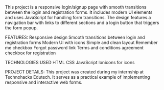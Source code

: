 This project is a responsive login/signup page with smooth transitions between the login and registration forms. It includes modern UI elements and uses JavaScript for handling form transitions. The design features a navigation bar with links to different sections and a login button that triggers the form popup.

FEATURES:
Responsive design
Smooth transitions between login and registration forms
Modern UI with icons
Simple and clean layout
Remember me checkbox
Forgot password link
Terms and conditions agreement checkbox for registration

TECHNOLOGIES USED
HTML
CSS
JavaScript
Ionicons for icons

PROJECT DETAILS:
This project was created during my internship at Technohacks Edutech. It serves as a practical example of implementing responsive and interactive web forms.
